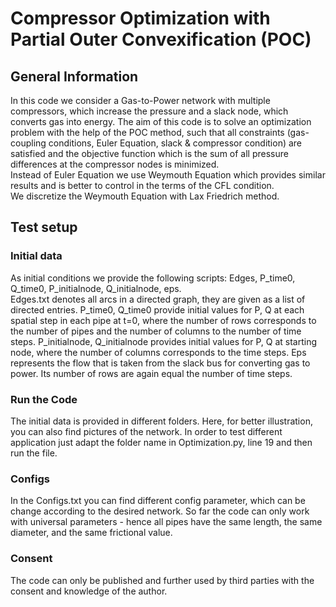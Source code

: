 # Compressor Optimization with Partial Outer Convexification (POC)

## General Information

In this code we consider a Gas-to-Power network with multiple compressors, which increase the pressure and a slack node, which converts gas into energy.
The aim of this code is to solve an optimization problem with the help of the POC method, such that all constraints (gas-coupling conditions, Euler Equation, slack & compressor condition) are satisfied and the objective function which is the sum of all pressure differences at the compressor nodes is minimized. \
Instead of Euler Equation we use Weymouth Equation which provides similar results and is better to control in the terms of the CFL condition. \
We discretize the Weymouth Equation with Lax Friedrich method. 

## Test setup

### Initial data
As initial conditions we provide the following scripts: Edges, P_time0, Q_time0, P_initialnode, Q_initialnode, eps. \
Edges.txt denotes all arcs in a directed graph, they are given as a list of directed entries.
P_time0, Q_time0 provide initial values for P, Q at each spatial step in each pipe at t=0, where the number of rows corresponds to the number of pipes and the number of columns to the number of time steps.
P_initialnode, Q_initialnode provides initial values for P, Q at starting node, where the number of columns corresponds to the time steps. 
Eps represents the flow that is taken from the slack bus for converting gas to power. Its number of rows are again equal the number of time steps.

### Run the Code
The initial data is provided in different folders. Here, for better illustration, you can also find pictures of the network.
In order to test different application just adapt the folder name in Optimization.py, line 19 and then run the file.

### Configs
In the Configs.txt you can find different config parameter, which can be change according to the desired network. 
So far the code can only work with universal parameters - hence all pipes have the same length, the same diameter, and the same frictional value.

### Consent
The code can only be published and further used by third parties with the consent and knowledge of the author.
